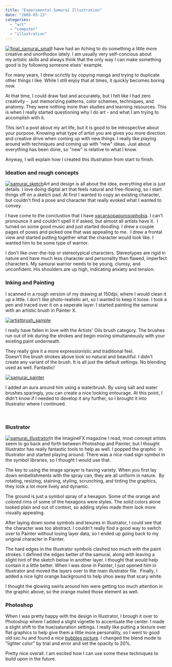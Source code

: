 ```yaml
---
title: "Experimental Samurai Illustration"
date: "2009-03-13"
categories: 
  - "art"
  - "computer"
  - "illustration"
---
```


[![final_samurai_small](/images/final_samurai_small.jpg "final_samurai_small")](http://blog.scottpetrovic.com/wp-content/uploads/2009/03/final_samurai.jpg "samurai illustration")I have had an itching to do something a little more creative and unorthodox lately. I am usually very self-concious about my artistic skills and always think that the only way I can make something good is by following someone elses' example.

For many years, I drew scrictly by copying manga and trying to duplicate other things I like. While I still enjoy that at times, it quickly becomes boring now.

At that time, I could draw fast and accurately, but I felt like I had zero creativity -  just memorizing patterns, color schemes, techniques, and anatomy. They were nothing more than studies and learning resources. This is when I really started questioning why I do art - and what I am trying to accomplish with it.

This isn't a post about my art life, but it is good to be introspective about your purpose. Knowing what type of artist you are gives you more direction and creative drive when coming up with new things. I really like playing around with techniques and coming up with "new" ideas. Just about everything has been done, so "new" is relative to what I know.  

Anyway, I will explain how I created this illustration from start to finish.

### Ideation and rough concepts

[![samurai_sketch](/images/samurai_sketch.jpg "samurai_sketch")](http://blog.scottpetrovic.com/wp-content/uploads/2009/03/samurai_sketch.jpg)Art and design is all about the idea, everything else is just details. I love doing digital art that feels natural and free-flowing, so I start things off on a sketch pad. At first I wanted to copy an existing character, but couldn't find a pose and character that really evoked what I wanted to convey.

I have come to the conclustion that I have [vacansopapurosophobia](http://www.amazon.com/Vacansopapurosophobia-Fear-Blank-Various-Youth/dp/0977928918 "The deadly killer"). I can't pronounce it and couldn't spell it if asked, but almost all artists have it.  I turned on some good music and just started doodling. I drew a couple pages of poses and picked one that was appealing to me.  I drew a frontal view and started putting together what the character would look like. I wanted him to be some type of warrior.

I don't like over-the-top or stereotypical characters. Stereotypes are rigid in nature and have much less character and personality than flawed, imperfect characters. My samurai warrior needs to be young, clumsy, and unconfident. His shoulders are up high, indicating anxiety and tension.

### Inking and Painting

I scanned in a rough version of my drawing at 150dpi, where I would clean it up a little. I don't like photo-realistic art, so I wanted to keep it loose. I took a pen and traced over it on a seperate layer. I started painting the samurai with an artistic brush in Painter X.

[![artistbrush_sample](/images/artistbrush_sample.jpg "artistbrush_sample")](http://blog.scottpetrovic.com/wp-content/uploads/2009/03/artistbrush_sample.jpg)

I really have fallen in love with the Artists' Oils brush category. The brushes run out of ink during the strokes and begin mixing simultaneously with your existing paint underneath.

They really give it a more expressionistic and traditional feel. Doesn't the brush strokes above look so natural and beautiful. I didn't create any variant of the brush. It is all just the default settings. No blending used as well. Fantastic!

[![samurai_painter](/images/samurai_painter.jpg "samurai_painter")](http://blog.scottpetrovic.com/wp-content/uploads/2009/03/samurai_painter.jpg)

I added an aura around him using a waterbrush. By using salt and water brushes sparingly, you can create a nice looking entourage. At this point, I didn't know if I needed to develop it any further, so I brought it into Illustrator where I continued.

[](http://blog.scottpetrovic.com/wp-content/uploads/2009/03/artistbrush_sample.jpg)

 

### Illustrator

[![samurai_illustrator](/images/samurai_illustrator.jpg "samurai_illustrator")](http://blog.scottpetrovic.com/wp-content/uploads/2009/03/samurai_illustrator.jpg)In the ImagineFX magazine I read, most concept artists seem to go back and forth between Photoshop and Painter, but I thought Illustrator has really fantastic tools to help as well. I popped the graphic  in Illustrator and started playing around. There was a nice road sign symbol in the symbol libraries, so I thought I would use that.

The key to using the image sprayer is having variety. When you first lay down embellishments with the spray can, they are all uniform in nature.  By rotating, resizing, staining, styling, scrunching, and tinting the graphics, they look a lot more lively and dynamic.

The ground is just a symbol spray of a hexagon. Some of the orange and colored rims of some of the hexagons were styles. The solid colors alone looked plain and out of context, so adding styles made them look more visually appealing.

After laying down some symbols and texures in Illustrator, I could see that the character was too abstract. I couldn't really find a good way to switch over to Painter without losing layer data, so I ended up going back to my original character in Painter.

The hard edges in the Illustrator symbols clashed too much with the paint strokes. I defined the edges better of the samurai, along with leaving a slight hint of the sketch below in another layer. I thought that would help contain it a little better. When I was done in Painter, I just opened him in Illustrator and moved the layers over to the main illustrator file.  Finally, I added a nice light orange background to help shoo away that scary white.

I thought the glowing swirls around him were getting too much attention in the graphic above, so the orange muted those element as well.

### Photoshop 

When I was pretty happy with the design in Illustrator, I brough it over to Photoshop where I added a slight vignette to accentuate the center. I made a slight shift to the hue/saturation settings. I really like putting a texture over flat graphics to help give them a little more personality, so I went to good old sxc.hu and found a nice [bubbles picture](http://www.sxc.hu/photo/1144370). I changed the blend mode to "lighter color" by trial and error and set the opacity to 20%.

Pretty nice overall. I am excited how I can use some these techniques to build upon in the future.
